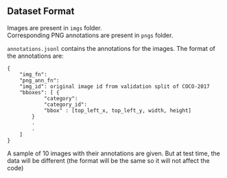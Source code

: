 ## Dataset Format

Images are present in ``` imgs ``` folder.  
Corresponding PNG annotations are present in ``` pngs ``` folder.

``` annotations.jsonl ``` contains the annotations for the images. The format of the annotations are:

```
{
    "img_fn": 
    "png_ann_fn": 
    "img_id": original image id from validation split of COCO-2017 
    "bboxes": [ {
            "category":
            "category_id":
            "bbox" : [top_left_x, top_left_y, width, height]
        }
        .
        .
    ]
}
```

A sample of 10 images with their annotations are given. But at test time, the data will be different (the format will be
the same so it will not affect the code)
